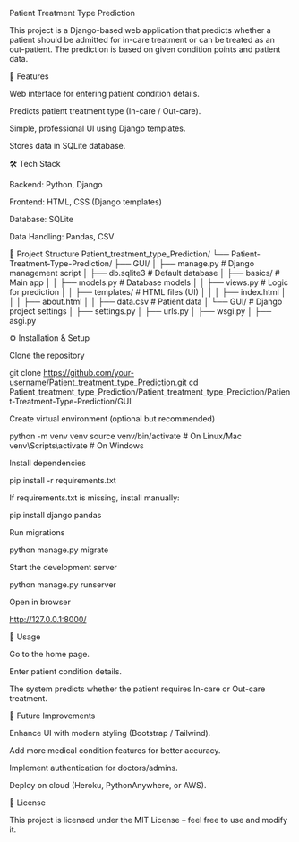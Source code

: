 Patient Treatment Type Prediction

This project is a Django-based web application that predicts whether a patient should be admitted for in-care treatment or can be treated as an out-patient. The prediction is based on given condition points and patient data.


🚀 Features

Web interface for entering patient condition details.

Predicts patient treatment type (In-care / Out-care).

Simple, professional UI using Django templates.

Stores data in SQLite database.



🛠 Tech Stack

Backend: Python, Django

Frontend: HTML, CSS (Django templates)

Database: SQLite

Data Handling: Pandas, CSV



📂 Project Structure
Patient_treatment_type_Prediction/
 └── Patient-Treatment-Type-Prediction/
      ├── GUI/
      │   ├── manage.py             # Django management script
      │   ├── db.sqlite3            # Default database
      │   ├── basics/               # Main app
      │   │   ├── models.py         # Database models
      │   │   ├── views.py          # Logic for prediction
      │   │   ├── templates/        # HTML files (UI)
      │   │   │   ├── index.html
      │   │   │   ├── about.html
      │   │   ├── data.csv          # Patient data
      │   └── GUI/                  # Django project settings
      │       ├── settings.py
      │       ├── urls.py
      │       ├── wsgi.py
      │       ├── asgi.py




⚙️ Installation & Setup

Clone the repository

git clone https://github.com/your-username/Patient_treatment_type_Prediction.git
cd Patient_treatment_type_Prediction/Patient_treatment_type_Prediction/Patient-Treatment-Type-Prediction/GUI



Create virtual environment (optional but recommended)

python -m venv venv
source venv/bin/activate   # On Linux/Mac
venv\Scripts\activate      # On Windows




Install dependencies

pip install -r requirements.txt




If requirements.txt is missing, install manually:

pip install django pandas




Run migrations

python manage.py migrate




Start the development server

python manage.py runserver




Open in browser

http://127.0.0.1:8000/



🎯 Usage

Go to the home page.

Enter patient condition details.

The system predicts whether the patient requires In-care or Out-care treatment.



📌 Future Improvements

Enhance UI with modern styling (Bootstrap / Tailwind).

Add more medical condition features for better accuracy.

Implement authentication for doctors/admins.

Deploy on cloud (Heroku, PythonAnywhere, or AWS).



📝 License

This project is licensed under the MIT License – feel free to use and modify it.